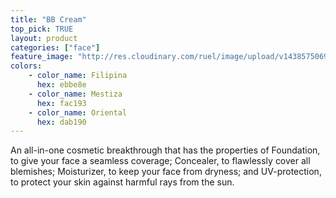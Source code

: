 ```yaml
---
title: "BB Cream"
top_pick: TRUE
layout: product
categories: ["face"]
feature_image: "http://res.cloudinary.com/ruel/image/upload/v1438575069/fs/BB_Cream.jpg"
colors:
    - color_name: Filipina
      hex: ebbe8e
    - color_name: Mestiza
      hex: fac193
    - color_name: Oriental
      hex: dab190
---
```

An all-in-one cosmetic breakthrough that has the properties of Foundation, to give your face a seamless coverage; Concealer, to flawlessly cover all blemishes; Moisturizer, to keep your face from dryness; and UV-protection, to protect your skin against harmful rays from the sun.